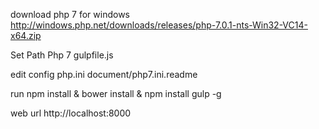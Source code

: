 download php 7 for windows
http://windows.php.net/downloads/releases/php-7.0.1-nts-Win32-VC14-x64.zip


Set Path Php 7 gulpfile.js


edit config  php.ini
	document/php7.ini.readme


run 
npm install & bower install & npm install gulp -g


web url
http://localhost:8000